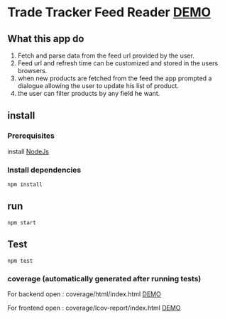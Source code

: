 # Trade Tracker Feed Reader [DEMO](https://tradetrackerfeed.herokuapp.com)

## What this app do 
1. Fetch and parse data from the feed url provided by the user.
2. Feed url and refresh time can be customized and stored in the users browsers.
3. when new products are fetched from the feed the app prompted a dialogue allowing the user to update his list of product.
4. the user can filter products by any field he want.

## install 
### Prerequisites 
install [NodeJs](www.nodejd.org)
### Install dependencies
`npm install`

## run 
`npm start`

## Test 
`npm test`

### coverage (automatically generated after running tests)
For backend open : coverage/html/index.html  [DEMO](https://tradetrackerfeed.herokuapp.com/lcov-report/index.html)

For frontend open : coverage/lcov-report/index.html [DEMO](https://tradetrackerfeed.herokuapp.com/html/index.html)



